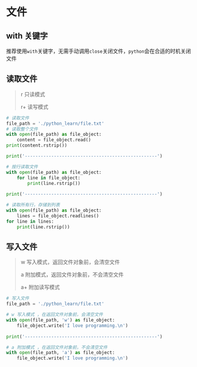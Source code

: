 # 文件

## with 关键字

推荐使用`with`关键字，无需手动调用`close`关闭文件，`python`会在合适的时机关闭文件

## 读取文件

> r 只读模式 
>
> r+ 读写模式 

```python
# 读取文件
file_path = './python_learn/file.txt'
# 读取整个文件
with open(file_path) as file_object:
    content = file_object.read()
print(content.rstrip())

print('--------------------------------------------------')

# 按行读取文件
with open(file_path) as file_object:
    for line in file_object:
        print(line.rstrip())
        
print('--------------------------------------------------')

# 读取所有行，存储到列表
with open(file_path) as file_object:
    lines = file_object.readlines()
for line in lines:
    print(line.rstrip())
```

## 写入文件

>w 写入模式，返回文件对象前，会清空文件
>
>a 附加模式，返回文件对象前，不会清空文件
>
>a+ 附加读写模式

```python
# 写入文件 
file_path = './python_learn/file.txt'

# w 写入模式 ，在返回文件对象前，会清空文件
with open(file_path, 'w') as file_object:
    file_object.write('I love programming.\n')
    
print('--------------------------------------------------')

# a 附加模式 ，在返回文件对象前，不会清空文件
with open(file_path, 'a') as file_object:
    file_object.write('I love programming.\n')
```

